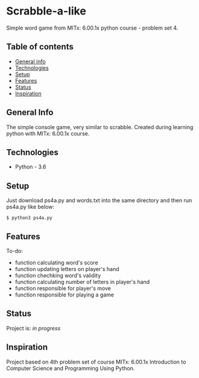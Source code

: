 # Scrabble-a-like 
Simple word game from MITx: 6.00.1x python course - problem set 4.

## Table of contents
* [General info](#general-info)
* [Technologies](#technologies)
* [Setup](#setup)
* [Features](#features)
* [Status](#status)
* [Inspiration](#inspiration)

## General Info
The simple console game, very similar to scrabble.
Created during learning python with MITx: 6.00.1x course.

## Technologies
* Python - 3.6

## Setup
Just download ps4a.py and words.txt into the same directory and then run ps4a.py like below:

```
$ python3 ps4a.py
```

## Features
To-do:
* function calculating word's score
* function updating letters on player's hand
* function chechking word's validity
* function calculating number of letters in player's hand
* function responsible for player's move
* function responsible for playing a game

## Status

Project is: _in progress_

## Inspiration
Project based on 4th problem set of course MITx: 6.00.1x Introduction to Computer Science and Programming Using Python.


